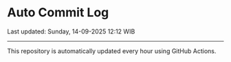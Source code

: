 # Auto Commit Log

Last updated: Sunday, 14-09-2025 12:12 WIB

---

This repository is automatically updated every hour using GitHub Actions.
